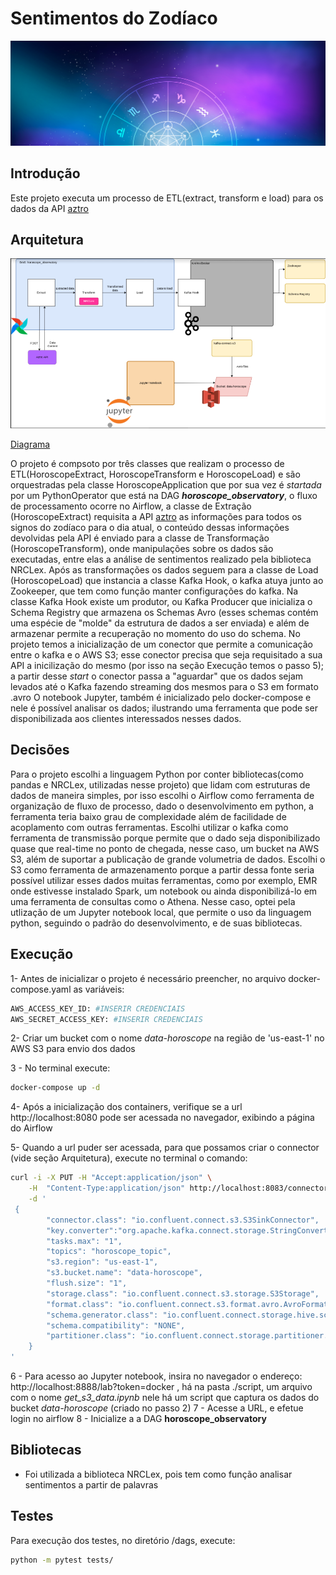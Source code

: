# Sentimentos do Zodíaco

![diagrama do projeto](capa_horoscopo.jpg)

## Introdução

Este projeto executa um processo de ETL(extract, transform e load) para os dados da API [aztro](https://aztro.sameerkumar.website/)

## Arquitetura 
![diagrama do projeto](diagram_horoscope_observatory.png)


[Diagrama](https://drive.google.com/file/d/12XrBU3C4vPOY_7o1dy-U_Susmvuv6Tr1/view?usp=sharing)

O projeto é compsoto por três classes que realizam o processo de ETL(HoroscopeExtract, HoroscopeTransform e HoroscopeLoad) e são orquestradas pela classe HoroscopeApplication que por sua vez é *startada* por um PythonOperator que está na DAG ***horoscope_observatory***, o fluxo de processamento ocorre no Airflow, a classe de Extração (HoroscopeExtract) requisita a API [aztro](https://aztro.sameerkumar.website/) as informações para todos os signos do zodíaco para o dia atual, o conteúdo dessas informações devolvidas pela API é enviado para a classe de Transformação (HoroscopeTransform), onde manipulações sobre os dados são executadas, entre elas a análise de sentimentos realizado pela biblioteca NRCLex.
Após as transformações os dados seguem para a classe de Load (HoroscopeLoad) que instancia a classe Kafka Hook, o kafka atuya junto ao Zookeeper, que tem como função manter configurações do kafka. 
Na classe Kafka Hook existe um produtor, ou Kafka Producer que inicializa o Schema Registry que armazena os Schemas Avro (esses schemas contém uma espécie de "molde" da estrutura de dados a ser enviada) e além de armazenar permite a recuperação no momento do uso do schema.
No projeto temos a inicialização de um conector que permite a comunicação entre o kafka e o AWS S3; esse conector precisa que seja requisitado a sua API a inicilização do mesmo (por isso na seção Execução temos o passo 5); a partir desse *start* o conector passa a "aguardar" que os dados sejam levados até o Kafka fazendo streaming dos mesmos para o S3 em formato .avro
O notebook Jupyter, também é inicializado pelo docker-compose e nele é possível analisar os dados; ilustrando uma ferramenta que pode ser disponibilizada aos clientes interessados nesses dados.


## Decisões
Para o projeto escolhi a linguagem Python por conter bibliotecas(como pandas e NRCLex, utilizadas nesse projeto) que lidam com estruturas de dados de maneira simples, por isso escolhi o Airflow como ferramenta de organização de fluxo de processo, dado o  desenvolvimento em python, a ferramenta teria baixo grau de complexidade além de facilidade de acoplamento com outras ferramentas.
Escolhi utilizar o kafka como ferramenta de transmissão porque permite que o dado seja disponibilizado quase que real-time no ponto de chegada, nesse caso, um bucket na AWS S3, além de suportar a publicação de grande volumetria de dados.
Escolhi o S3 como ferramenta de armazenamento porque a partir dessa fonte seria possível utilizar esses dados muitas ferramentas, como por exemplo, EMR onde estivesse instalado Spark, um notebook ou ainda disponibilizá-lo em uma ferramenta de consultas como o Athena. Nesse caso, optei pela utlização de um Jupyter notebook local, que permite o uso da linguagem python, seguindo o padrão do desenvolvimento, e de suas bibliotecas. 

## Execução

1- Antes de inicializar o projeto é necessário preencher, no arquivo docker-compose.yaml as variáveis:
```bash
AWS_ACCESS_KEY_ID: #INSERIR CREDENCIAIS
AWS_SECRET_ACCESS_KEY: #INSERIR CREDENCIAIS
```
2- Criar um bucket com o nome *data-horoscope* na região de 'us-east-1' no AWS S3 para envio dos dados

3 - No terminal execute:
```bash
docker-compose up -d
```
4- Após a inicialização dos containers, verifique se a url http://localhost:8080 pode ser acessada no navegador, exibindo a página do Airflow 

5- Quando a url puder ser acessada, para que possamos criar o connector (vide seção Arquitetura), execute no terminal o comando:
```bash
curl -i -X PUT -H "Accept:application/json" \
    -H  "Content-Type:application/json" http://localhost:8083/connectors/sink-s3-voluble/config \
    -d '
 {
		"connector.class": "io.confluent.connect.s3.S3SinkConnector",
		"key.converter":"org.apache.kafka.connect.storage.StringConverter",
		"tasks.max": "1",
		"topics": "horoscope_topic",
		"s3.region": "us-east-1",
		"s3.bucket.name": "data-horoscope",
		"flush.size": "1",
		"storage.class": "io.confluent.connect.s3.storage.S3Storage",
		"format.class": "io.confluent.connect.s3.format.avro.AvroFormat",
		"schema.generator.class": "io.confluent.connect.storage.hive.schema.DefaultSchemaGenerator",
		"schema.compatibility": "NONE",
	    "partitioner.class": "io.confluent.connect.storage.partitioner.DefaultPartitioner"
	}
'
```
6 - Para acesso ao Jupyter notebook, insira no navegador o endereço:  http://localhost:8888/lab?token=docker , há na pasta ./script, um arquivo com o nome *get_s3_data.ipynb* nele há um script que captura os dados do bucket *data-horoscope* (criado no passo 2)
7 - Acesse a URL, e efetue login no airflow
8 - Inicialize a a DAG **horoscope_observatory**

 


## Bibliotecas
- Foi utilizada a biblioteca NRCLex, pois tem como função analisar sentimentos a partir de palavras
 

## Testes
 Para execução dos testes, no diretório /dags, execute:
 ```sh
 python -m pytest tests/
 ```